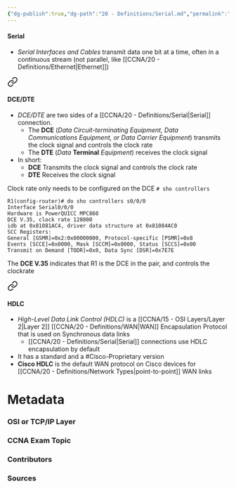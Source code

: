 ```yaml
---
{"dg-publish":true,"dg-path":"20 - Definitions/Serial.md","permalink":"/20-definitions/serial/","tags":["defs_ccna"]}
---
```


#### Serial
- *Serial Interfaces and Cables* transmit data one bit at a time, often in a continuous stream (not parallel, like [[CCNA/20 - Definitions/Ethernet\|Ethernet]])


<div class="transclusion internal-embed is-loaded"><a class="markdown-embed-link" href="/20-definitions/dce/#dce-dte" aria-label="Open link"><svg xmlns="http://www.w3.org/2000/svg" width="24" height="24" viewBox="0 0 24 24" fill="none" stroke="currentColor" stroke-width="2" stroke-linecap="round" stroke-linejoin="round" class="svg-icon lucide-link"><path d="M10 13a5 5 0 0 0 7.54.54l3-3a5 5 0 0 0-7.07-7.07l-1.72 1.71"></path><path d="M14 11a5 5 0 0 0-7.54-.54l-3 3a5 5 0 0 0 7.07 7.07l1.71-1.71"></path></svg></a><div class="markdown-embed">



#### DCE/DTE
- *DCE/DTE* are two sides of a [[CCNA/20 - Definitions/Serial\|Serial]] connection.
	- The **DCE** (*Data Circuit-terminating Equipment, Data Communications Equipment, or Data Carrier Equipment*) transmits the clock signal and controls the clock rate
	- The **DTE** (*Data* **Terminal** *Equipment*) receives the clock signal
- In short:
	- **DCE** Transmits the clock signal and controls the clock rate
	- **DTE** Receives the clock signal

Clock rate only needs to be configured on the DCE
`# sho controllers `
```
R1(config-router)# do sho controllers s0/0/0
Interface Serial0/0/0
Hardware is PowerQUICC MPC860
DCE V.35, clock rate 128000
idb at 0x81081AC4, driver data structure at 0x81084AC0
SCC Registers:
General [GSMR]=0x2:0x00000000, Protocol-specific [PSMR]=0x8
Events [SCCE]=0x0000, Mask [SCCM]=0x0000, Status [SCCS]=0x00
Transmit on Demand [TODR]=0x0, Data Sync [DSR]=0x7E7E
```
The **DCE V.35** indicates that R1 is the DCE in the pair, and controls the clockrate



</div></div>


<div class="transclusion internal-embed is-loaded"><a class="markdown-embed-link" href="/20-definitions/hdlc/#hdlc" aria-label="Open link"><svg xmlns="http://www.w3.org/2000/svg" width="24" height="24" viewBox="0 0 24 24" fill="none" stroke="currentColor" stroke-width="2" stroke-linecap="round" stroke-linejoin="round" class="svg-icon lucide-link"><path d="M10 13a5 5 0 0 0 7.54.54l3-3a5 5 0 0 0-7.07-7.07l-1.72 1.71"></path><path d="M14 11a5 5 0 0 0-7.54-.54l-3 3a5 5 0 0 0 7.07 7.07l1.71-1.71"></path></svg></a><div class="markdown-embed">



#### HDLC
- *High-Level Data Link Control (HDLC)* is a [[CCNA/15 - OSI Layers/Layer 2\|Layer 2]] [[CCNA/20 - Definitions/WAN\|WAN]] Encapsulation Protocol that is used on Synchronous data links
	- [[CCNA/20 - Definitions/Serial\|Serial]] connections use HDLC encapsulation by default
- It has a standard and a #Cisco-Proprietary  version
- **Cisco HDLC** is the default WAN protocol on Cisco devices for [[CCNA/20 - Definitions/Network Types\|point-to-point]] WAN links



</div></div>



# Metadata
### OSI or TCP/IP Layer

### CCNA Exam Topic

### Contributors

### Sources
